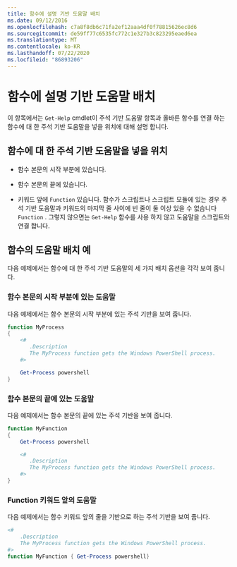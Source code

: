 ```yaml
---
title: 함수에 설명 기반 도움말 배치
ms.date: 09/12/2016
ms.openlocfilehash: c7a8f8db6c71fa2ef12aaa4df0f78815626ec8d6
ms.sourcegitcommit: de59ff77c6535fc772c1e327b3c823295eaed6ea
ms.translationtype: MT
ms.contentlocale: ko-KR
ms.lasthandoff: 07/22/2020
ms.locfileid: "86893206"
---
```

# <a name="placing-comment-based-help-in-functions"></a>함수에 설명 기반 도움말 배치

이 항목에서는 `Get-Help` cmdlet이 주석 기반 도움말 항목과 올바른 함수를 연결 하는 함수에 대 한 주석 기반 도움말을 넣을 위치에 대해 설명 합니다.

## <a name="where-to-place-comment-based-help-for-a-function"></a>함수에 대 한 주석 기반 도움말을 넣을 위치

- 함수 본문의 시작 부분에 있습니다.

- 함수 본문의 끝에 있습니다.

- 키워드 앞에 `Function` 있습니다. 함수가 스크립트나 스크립트 모듈에 있는 경우 주석 기반 도움말과 키워드의 마지막 줄 사이에 빈 줄이 둘 이상 있을 수 없습니다 `Function` . 그렇지 않으면는 `Get-Help` 함수를 사용 하지 않고 도움말을 스크립트와 연결 합니다.

## <a name="examples-of-help-placement-in-a-function"></a>함수의 도움말 배치 예

다음 예제에서는 함수에 대 한 주석 기반 도움말의 세 가지 배치 옵션을 각각 보여 줍니다.

### <a name="help-at-the-beginning-of-a-function-body"></a>함수 본문의 시작 부분에 있는 도움말

다음 예제에서는 함수 본문의 시작 부분에 있는 주석 기반을 보여 줍니다.

```powershell
function MyProcess
{
    <#
       .Description
       The MyProcess function gets the Windows PowerShell process.
    #>

    Get-Process powershell
}
```

### <a name="help-at-the-end-of-a-function-body"></a>함수 본문의 끝에 있는 도움말

 다음 예제에서는 함수 본문의 끝에 있는 주석 기반을 보여 줍니다.

```powershell
function MyFunction
{
    Get-Process powershell

    <#
       .Description
       The MyProcess function gets the Windows PowerShell process.
    #>
}
```

### <a name="help-before-the-function-keyword"></a>Function 키워드 앞의 도움말

 다음 예제에서는 함수 키워드 앞의 줄을 기반으로 하는 주석 기반을 보여 줍니다.

```powershell
<#
    .Description
    The MyProcess function gets the Windows PowerShell process.
#>
function MyFunction { Get-Process powershell}
```

